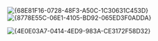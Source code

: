    ![{68E81F16-0728-48F3-A50C-1C30631C453D}](https://github.com/user-attachments/assets/1fae3e74-689e-438b-b7bb-10942731745f)
![{8778E55C-06E1-4105-BD92-065ED3F0ADDA}](https://github.com/user-attachments/assets/270ac816-a12f-43a1-a9a2-317be01c8875)

![{4E0E03A7-0414-4ED9-983A-CE3172F58D32}](https://github.com/user-attachments/assets/32805b1a-3089-4365-b018-0ae1ce0a6545)
